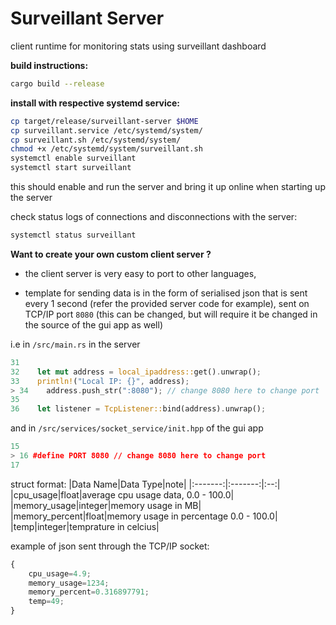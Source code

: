 # Surveillant Server
client runtime for monitoring stats using surveillant dashboard

**build instructions:**
```sh
cargo build --release
```

**install with respective systemd service:**
```sh
cp target/release/surveillant-server $HOME
cp surveillant.service /etc/systemd/system/
cp surveillant.sh /etc/systemd/system/
chmod +x /etc/systemd/system/surveillant.sh
systemctl enable surveillant
systemctl start surveillant
```
this should enable and run the server and bring it up online when starting up the server

check status logs of connections and disconnections with the server: 
```sh
systemctl status surveillant
```

**Want to create your own custom client server ?**

* the client server is very easy to port to other languages, 
  
* template for sending data is in the form of serialised json that is sent every 1 second (refer the provided server code for example), sent on TCP/IP port `8080` (this can be changed, but will require it be changed in the source of the gui app as well)

i.e
in `/src/main.rs` in the server

```rust
31
32    let mut address = local_ipaddress::get().unwrap(); 
33    println!("Local IP: {}", address);
> 34    address.push_str(":8080"); // change 8080 here to change port
35
36    let listener = TcpListener::bind(address).unwrap();
```

and 
in `/src/services/socket_service/init.hpp` of the gui app

```c++
15 
> 16 #define PORT 8080 // change 8080 here to change port
17
```

struct format:
|Data Name|Data Type|note|
|:-------:|:-------:|:--:|
|cpu_usage|float|average cpu usage data, 0.0 - 100.0|
|memory_usage|integer|memory usage in MB|
|memory_percent|float|memory usage in percentage 0.0 - 100.0|
|temp|integer|temprature in celcius|

example of json sent through the TCP/IP socket:
```js
{
    cpu_usage=4.9;
    memory_usage=1234;
    memory_percent=0.316897791;
    temp=49;
}
```